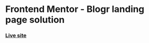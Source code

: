 # Frontend Mentor - Blogr landing page solution
### [Live site](https://silver-tanuki-443a8c.netlify.app)
